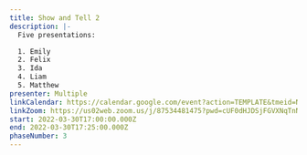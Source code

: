 ```yaml
---
title: Show and Tell 2
description: |-
  Five presentations:

  1. Emily
  2. Felix
  3. Ida
  4. Liam
  5. Matthew
presenter: Multiple
linkCalendar: https://calendar.google.com/event?action=TEMPLATE&tmeid=NWZlZTNqZ2hhYzYxNjJ0dDBhbmdhZjNycTMgY19tcnJybXZ0ZWhqcThyc3A2ajJmdHVjbGJyc0Bn&tmsrc=c_mrrrmvtehjq8rsp6j2ftuclbrs%40group.calendar.google.com
linkZoom: https://us02web.zoom.us/j/87534481475?pwd=cUF0dHJDSjFGVXNqTnNiNm9HSC9NUT09
start: 2022-03-30T17:00:00.000Z
end: 2022-03-30T17:25:00.000Z
phaseNumber: 3
---
```

